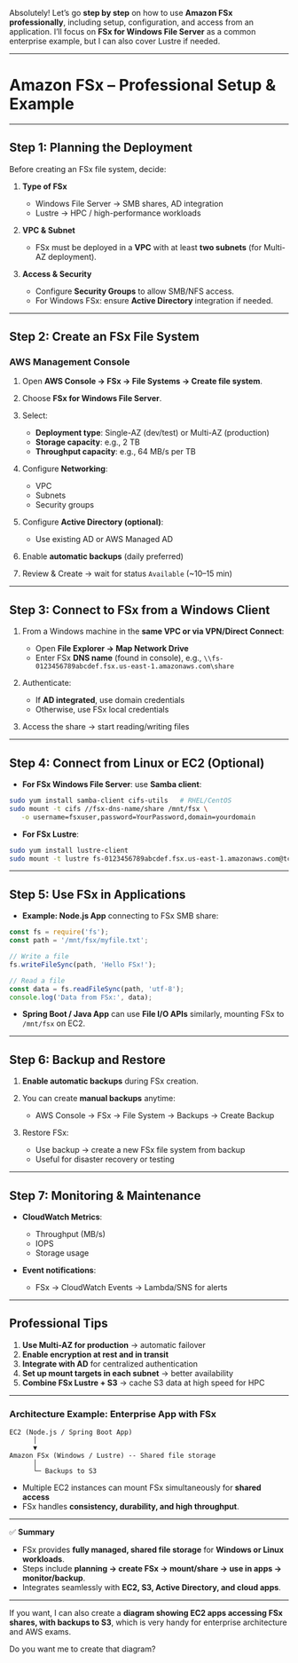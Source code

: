 Absolutely! Let’s go **step by step** on how to use **Amazon FSx professionally**, including setup, configuration, and access from an application. I’ll focus on **FSx for Windows File Server** as a common enterprise example, but I can also cover Lustre if needed.

---

# **Amazon FSx – Professional Setup & Example**

---

## **Step 1: Planning the Deployment**

Before creating an FSx file system, decide:

1. **Type of FSx**

   * Windows File Server → SMB shares, AD integration
   * Lustre → HPC / high-performance workloads

2. **VPC & Subnet**

   * FSx must be deployed in a **VPC** with at least **two subnets** (for Multi-AZ deployment).

3. **Access & Security**

   * Configure **Security Groups** to allow SMB/NFS access.
   * For Windows FSx: ensure **Active Directory** integration if needed.

---

## **Step 2: Create an FSx File System**

### **AWS Management Console**

1. Open **AWS Console → FSx → File Systems → Create file system**.
2. Choose **FSx for Windows File Server**.
3. Select:

   * **Deployment type**: Single-AZ (dev/test) or Multi-AZ (production)
   * **Storage capacity**: e.g., 2 TB
   * **Throughput capacity**: e.g., 64 MB/s per TB
4. Configure **Networking**:

   * VPC
   * Subnets
   * Security groups
5. Configure **Active Directory (optional)**:

   * Use existing AD or AWS Managed AD
6. Enable **automatic backups** (daily preferred)
7. Review & Create → wait for status `Available` (~10–15 min)

---

## **Step 3: Connect to FSx from a Windows Client**

1. From a Windows machine in the **same VPC or via VPN/Direct Connect**:

   * Open **File Explorer → Map Network Drive**
   * Enter FSx **DNS name** (found in console), e.g., `\\fs-0123456789abcdef.fsx.us-east-1.amazonaws.com\share`
2. Authenticate:

   * If **AD integrated**, use domain credentials
   * Otherwise, use FSx local credentials
3. Access the share → start reading/writing files

---

## **Step 4: Connect from Linux or EC2 (Optional)**

* **For FSx Windows File Server**: use **Samba client**:

```bash
sudo yum install samba-client cifs-utils   # RHEL/CentOS
sudo mount -t cifs //fsx-dns-name/share /mnt/fsx \
   -o username=fsxuser,password=YourPassword,domain=yourdomain
```

* **For FSx Lustre**:

```bash
sudo yum install lustre-client
sudo mount -t lustre fs-0123456789abcdef.fsx.us-east-1.amazonaws.com@tcp:/fsx /mnt/fsx
```

---

## **Step 5: Use FSx in Applications**

* **Example: Node.js App** connecting to FSx SMB share:

```javascript
const fs = require('fs');
const path = '/mnt/fsx/myfile.txt';

// Write a file
fs.writeFileSync(path, 'Hello FSx!');

// Read a file
const data = fs.readFileSync(path, 'utf-8');
console.log('Data from FSx:', data);
```

* **Spring Boot / Java App** can use **File I/O APIs** similarly, mounting FSx to `/mnt/fsx` on EC2.

---

## **Step 6: Backup and Restore**

1. **Enable automatic backups** during FSx creation.
2. You can create **manual backups** anytime:

   * AWS Console → FSx → File System → Backups → Create Backup
3. Restore FSx:

   * Use backup → create a new FSx file system from backup
   * Useful for disaster recovery or testing

---

## **Step 7: Monitoring & Maintenance**

* **CloudWatch Metrics**:

  * Throughput (MB/s)
  * IOPS
  * Storage usage
* **Event notifications**:

  * FSx → CloudWatch Events → Lambda/SNS for alerts

---

## **Professional Tips**

1. **Use Multi-AZ for production** → automatic failover
2. **Enable encryption at rest and in transit**
3. **Integrate with AD** for centralized authentication
4. **Set up mount targets in each subnet** → better availability
5. **Combine FSx Lustre + S3** → cache S3 data at high speed for HPC

---

### **Architecture Example: Enterprise App with FSx**

```
EC2 (Node.js / Spring Boot App)
      │
      ▼
Amazon FSx (Windows / Lustre) -- Shared file storage
      │
      └─ Backups to S3
```

* Multiple EC2 instances can mount FSx simultaneously for **shared access**
* FSx handles **consistency, durability, and high throughput**.

---

✅ **Summary**

* FSx provides **fully managed, shared file storage** for **Windows or Linux workloads**.
* Steps include **planning → create FSx → mount/share → use in apps → monitor/backup**.
* Integrates seamlessly with **EC2, S3, Active Directory, and cloud apps**.

---

If you want, I can also create a **diagram showing EC2 apps accessing FSx shares, with backups to S3**, which is very handy for enterprise architecture and AWS exams.

Do you want me to create that diagram?
